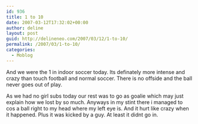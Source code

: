 ```yaml
---
id: 936
title: 1 to 10
date: 2007-03-12T17:32:02+00:00
author: deline
layout: post
guid: http://delineneo.com/2007/03/12/1-to-10/
permalink: /2007/03/1-to-10/
categories:
  - Moblog
---
```

And we were the 1 in indoor soccer today. Its definately more intense and crazy than touch football and normal soccer. There is no offside and the ball never goes out of play.
  
As we had no girl subs today our rest was to go as goalie which may just explain how we lost by so much. Anyways in my stint there i managed to cos a ball right to my head where my left eye is. And it hurt like crazy when it happened. Plus it was kicked by a guy. At least it didnt go in.